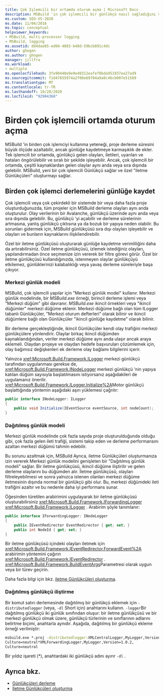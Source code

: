 ```yaml
---
title: Çok Işlemcili bir ortamda oturum açma | Microsoft Docs
description: MSBuild 'in çok işlemcili bir günlükçü nasıl sağladığını ve özel "iletme Günlükçüleri" oluşturma işlemini nasıl sağladığını öğrenin.
ms.custom: SEO-VS-2020
ms.date: 11/04/2016
ms.topic: conceptual
helpviewer_keywords:
- MSBuild, multi-processor logging
- MSBuild, logging
ms.assetid: dd4dae65-ed04-4883-b48d-59bcb891c4dc
author: ghogen
ms.author: ghogen
manager: jillfra
ms.workload:
- multiple
ms.openlocfilehash: 3fe90440e9e9e40312eafef0bda951937ea27ad9
ms.sourcegitcommit: f1d47655974a2f08e69704a9a0c46cb007e51589
ms.translationtype: MT
ms.contentlocale: tr-TR
ms.lasthandoff: 10/28/2020
ms.locfileid: "92904368"
---
```

# <a name="logging-in-a-multi-processor-environment"></a>Birden çok işlemcili ortamda oturum açma

MSBuild 'in birden çok işlemciyi kullanma yeteneği, proje derleme süresini büyük ölçüde azaltabilir, ancak günlüğe kaydetmeye karmaşıklık de ekler. Tek işlemcili bir ortamda, günlükçü gelen olayları, iletileri, uyarıları ve hataları öngörülebilir ve sıralı bir şekilde işleyebilir. Ancak, çok işlemcili bir ortamda, çeşitli kaynaklardan gelen olaylar aynı anda veya sıra dışında gelebilir. MSBuild, yeni bir çok işlemcili Günlükçü sağlar ve özel "iletme Günlükçüleri" oluşturmayı sağlar.

## <a name="log-multiple-processor-builds"></a>Birden çok işlemci derlemelerini günlüğe kaydet

Çok işlemcili veya çok çekirdekli bir sistemde bir veya daha fazla proje oluşturduğunuzda, tüm projeler için MSBuild derleme olayları aynı anda oluşturulur. Olay verilerinin bir Avalanche, günlükçü üzerinde aynı anda veya sıra dışında gelebilir. Bu, günlükçü 'yi açabilir ve derleme sürelerinin artmasına, yanlış günlükçü çıktısına ya da bozuk bir yapıya neden olabilir. Bu sorunları gidermek için, MSBuild günlükçüsü sıra dışı olayları işleyebilir ve olayları ve bunların kaynaklarını ilişkilendirebilir.

Özel bir iletme günlükçüsü oluşturarak günlüğe kaydetme verimliliğini daha da artırabilirsiniz. Özel iletme günlükçüsü, izlemek istediğiniz olayları, yapılandırmadan önce seçmenize izin vererek bir filtre görevi görür. Özel bir iletme günlükçüsü kullandığınızda, istenmeyen olaylar günlükçüyü etkilemez, günlüklerinizi kalabalıklığı veya yavaş derleme süreleriyle başa çıkıyor.

### <a name="central-logging-model"></a>Merkezi günlük modeli

MSBuild, çok işlemcili yapılar için "Merkezi günlük model" kullanır. Merkezi günlük modelinde, bir *MSBuild.exe* örneği, birincil derleme işlemi veya "Merkezi düğüm" gibi davranır. *MSBuild.exe* ikincil örnekleri veya "ikincil düğümler" merkezi düğüme eklenir. Merkezi düğüme bağlı olan tüm ILogger tabanlı Günlükçüler, "Merkezi oturum defterleri" olarak bilinir ve ikincil düğümlere bağlı olan Günlükçüler "ikincil günlüğe kaydetme" olarak bilinir.

Bir derleme gerçekleştiğinde, ikincil Günlükçüler kendi olay trafiğini merkezi günlükçülere yönlendirir. Olaylar birkaç ikincil düğümden kaynaklandığından, veriler merkezi düğüme aynı anda ulaşır ancak araya eklemeli. Olaydan projeye ve olaydan hedefe başvuruları çözümlemek için, olay bağımsız değişkenleri ek derleme olay bağlamı bilgilerini içerir.

Yalnızca <xref:Microsoft.Build.Framework.ILogger> merkezi günlükçü tarafından uygulanması gerekse de, <xref:Microsoft.Build.Framework.INodeLogger> merkezi günlükçü 'nin yapıya katılan düğüm sayısıyla başlatılmasını istiyorsanız aşağıdakileri de uygulamanız önerilir. <xref:Microsoft.Build.Framework.ILogger.Initialize%2A>Motor günlükçü başlattığında yöntemin aşağıdaki aşırı yüklemesi çağrılır:

```csharp
public interface INodeLogger: ILogger
{
    public void Initialize(IEventSource eventSource, int nodeCount);
}
```

### <a name="distributed-logging-model"></a>Dağıtılmış günlük modeli

Merkezi günlük modelinde çok fazla sayıda proje oluşturulduğunda olduğu gibi, çok fazla gelen ileti trafiği, sistemi takip eden ve derleme performansını azaltan merkezi düğümü tahmin edebilir.

Bu sorunu azaltmak için, MSBuild Ayrıca, iletme Günlükçüleri oluşturmanıza izin vererek Merkezi günlük modelini genişleten bir "Dağıtılmış günlük modeli" sağlar. Bir iletme günlükçüsü, ikincil düğüme iliştirilir ve gelen derleme olaylarını bu düğümden alır. İletme günlükçüsü, olayları filtreleyebilmesi ve sonra yalnızca istenen olanları merkezi düğüme iletmesinin dışında normal bir günlükçü gibi olur. Bu, merkezi düğümdeki ileti trafiğini azaltır ve bu nedenle daha iyi performans sunar.

 Öğesinden türetilen arabirimini uygulayarak bir iletme günlükçüsü oluşturabilirsiniz <xref:Microsoft.Build.Framework.IForwardingLogger> <xref:Microsoft.Build.Framework.ILogger> . Arabirim şöyle tanımlanır:

```csharp
public interface IForwardingLogger: INodeLogger
{
    public IEventRedirector EventRedirector { get; set; }
    public int NodeId { get; set; }
}
```

Bir iletme günlükçüsü içindeki olayları iletmek için <xref:Microsoft.Build.Framework.IEventRedirector.ForwardEvent%2A> arabirimin yöntemini çağırın <xref:Microsoft.Build.Framework.IEventRedirector> . <xref:Microsoft.Build.Framework.BuildEventArgs>Parametresi olarak uygun veya bir türev geçirin.

Daha fazla bilgi için bkz. [iletme Günlükçüleri oluşturma](../msbuild/creating-forwarding-loggers.md).

### <a name="attaching-a-distributed-logger"></a>Dağıtılmış günlükçü iliştirme

Bir komut satırı derlemesinde dağıtılmış bir günlükçü eklemek için `-distributedlogger` (veya, `-dl` Short için) anahtarını kullanın. `-logger`Bir dağıtılmış günlükçü iki günlük sınıfından oluşur: bir iletme günlükçüsü ve bir merkezi günlükçü olmak üzere, günlükçü türlerinin ve sınıflarının adlarını belirtme biçimi, anahtarla aynıdır. Aşağıda, dağıtılmış bir günlükçü ekleme örneği verilmiştir:

```cmd
msbuild.exe *.proj -distributedlogger:XMLCentralLogger,MyLogger,Version=1.0.2,
Culture=neutral*XMLForwardingLogger,MyLogger,Version=1.0.2,
Culture=neutral
```

Bir yıldız işareti (*), anahtardaki iki günlükçü adını ayırır `-dl` .

## <a name="see-also"></a>Ayrıca bkz.

- [Günlükçüleri derleme](../msbuild/build-loggers.md)
- [İletme Günlükçüleri oluşturma](../msbuild/creating-forwarding-loggers.md)
